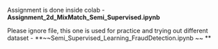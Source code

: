 Assignment is done inside colab - **Assignment_2d_MixMatch_Semi_Supervised.ipynb** 

Please ignore file, this one is used for practice and trying out different dataset - 	**~~Semi_Supervised_Learning_FraudDetection.ipynb ~~ **

